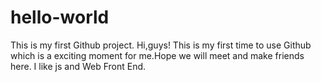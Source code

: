 # hello-world
This is my first Github project.
Hi,guys!
This is my first time to use Github which is a exciting moment for me.Hope we will meet and make friends here.
I like js and Web Front End.
